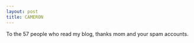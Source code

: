 ```yaml
---
layout: post
title: CAMERON
---
```


To the 57 people who read my blog, thanks mom and your spam accounts.
